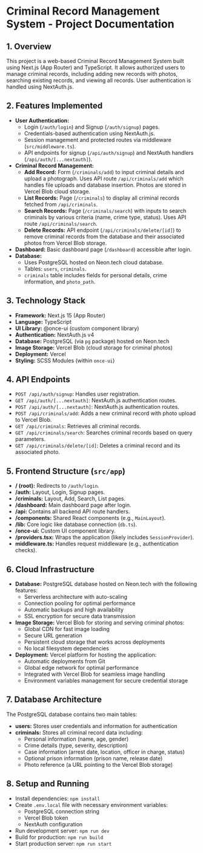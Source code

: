# Criminal Record Management System - Project Documentation

## 1. Overview
This project is a web-based Criminal Record Management System built using Next.js (App Router) and TypeScript. It allows authorized users to manage criminal records, including adding new records with photos, searching existing records, and viewing all records. User authentication is handled using NextAuth.js.

## 2. Features Implemented
-   **User Authentication:**
    -   Login (`/auth/login`) and Signup (`/auth/signup`) pages.
    -   Credentials-based authentication using NextAuth.js.
    -   Session management and protected routes via middleware (`src/middleware.ts`).
    -   API endpoints for signup (`/api/auth/signup`) and NextAuth handlers (`/api/auth/[...nextauth]`).
-   **Criminal Record Management:**
    -   **Add Record:** Form (`/criminals/add`) to input criminal details and upload a photograph. Uses API route `/api/criminals/add` which handles file uploads and database insertion. Photos are stored in Vercel Blob cloud storage.
    -   **List Records:** Page (`/criminals`) to display all criminal records fetched from `/api/criminals`.
    -   **Search Records:** Page (`/criminals/search`) with inputs to search criminals by various criteria (name, crime type, status). Uses API route `/api/criminals/search`.
    -   **Delete Records:** API endpoint (`/api/criminals/delete/[id]`) to remove criminal records from the database and their associated photos from Vercel Blob storage.
-   **Dashboard:** Basic dashboard page (`/dashboard`) accessible after login.
-   **Database:**
    -   Uses PostgreSQL hosted on Neon.tech cloud database.
    -   Tables: `users`, `criminals`.
    -   `criminals` table includes fields for personal details, crime information, and `photo_path`.

## 3. Technology Stack
-   **Framework:** Next.js 15 (App Router)
-   **Language:** TypeScript
-   **UI Library:** @once-ui (custom component library)
-   **Authentication:** NextAuth.js v4
-   **Database:** PostgreSQL (via `pg` package) hosted on Neon.tech
-   **Image Storage:** Vercel Blob (cloud storage for criminal photos)
-   **Deployment:** Vercel
-   **Styling:** SCSS Modules (within `once-ui`)

## 4. API Endpoints
-   `POST /api/auth/signup`: Handles user registration.
-   `GET /api/auth/[...nextauth]`: NextAuth.js authentication routes.
-   `POST /api/auth/[...nextauth]`: NextAuth.js authentication routes.
-   `POST /api/criminals/add`: Adds a new criminal record with photo upload to Vercel Blob.
-   `GET /api/criminals`: Retrieves all criminal records.
-   `GET /api/criminals/search`: Searches criminal records based on query parameters.
-   `GET /api/criminals/delete/[id]`: Deletes a criminal record and its associated photo.

## 5. Frontend Structure (`src/app`)
-   **/ (root):** Redirects to `/auth/login`.
-   **/auth:** Layout, Login, Signup pages.
-   **/criminals:** Layout, Add, Search, List pages.
-   **/dashboard:** Main dashboard page after login.
-   **/api:** Contains all backend API route handlers.
-   **/components:** Shared React components (e.g., `MainLayout`).
-   **/lib:** Core logic like database connection (`db.ts`).
-   **/once-ui:** Custom UI component library.
-   **/providers.tsx:** Wraps the application (likely includes `SessionProvider`).
-   **middleware.ts:** Handles request middleware (e.g., authentication checks).

## 6. Cloud Infrastructure
-   **Database:** PostgreSQL database hosted on Neon.tech with the following features:
    -   Serverless architecture with auto-scaling
    -   Connection pooling for optimal performance
    -   Automatic backups and high availability
    -   SSL encryption for secure data transmission
-   **Image Storage:** Vercel Blob for storing and serving criminal photos:
    -   Global CDN for fast image loading
    -   Secure URL generation
    -   Persistent cloud storage that works across deployments
    -   No local filesystem dependencies
-   **Deployment:** Vercel platform for hosting the application:
    -   Automatic deployments from Git
    -   Global edge network for optimal performance
    -   Integrated with Vercel Blob for seamless image handling
    -   Environment variables management for secure credential storage

## 7. Database Architecture
The PostgreSQL database contains two main tables:
-   **users:** Stores user credentials and information for authentication
-   **criminals:** Stores all criminal record data including:
    -   Personal information (name, age, gender)
    -   Crime details (type, severity, description)
    -   Case information (arrest date, location, officer in charge, status)
    -   Optional prison information (prison name, release date)
    -   Photo reference (a URL pointing to the Vercel Blob storage)

## 8. Setup and Running
-   Install dependencies: `npm install`
-   Create `.env.local` file with necessary environment variables:
    -   PostgreSQL connection string
    -   Vercel Blob token
    -   NextAuth configuration
-   Run development server: `npm run dev`
-   Build for production: `npm run build`
-   Start production server: `npm run start`